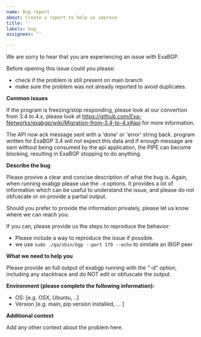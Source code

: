 ```yaml
---
name: Bug report
about: Create a report to help us improve
title: ''
labels: bug
assignees: ''

---
```


We are sorry to hear that you are experiencing an issue with ExaBGP.

Before opening this issue could you please:
 - check if the problem is still present on main branch
 - make sure the problem was not already reported to avoid duplicates.

**Common issues**

If the program is freezing/stop responding, please look at our convertion from 3.4 to 4.x, please look at https://github.com/Exa-Networks/exabgp/wiki/Migration-from-3.4-to-4.x#api for more information.

The API now ack message sent with a 'done' or 'error' string back. program written for ExaBGP 3.4 will not expect this data and if enough message are sent without being consumed by the api application, the PIPE can become blocking, resulting in ExaBGP stopping to do anything.

**Describe the bug**

Please provive a clear and concise description of what the bug is. Again, when running exabgp please use the `-d` options.
It provides a lot of information which can be useful to understand the issue, and please do not obfuscate or on provide a partial output.

Should you prefer to provide the information privately, please let us know where we can reach you.

If you can, please provide us the steps to reproduce the behavior:
- Please include a way to reproduce the issue if possible.
- we use `sudo ./qa/sbin/bgp --port 179 --echo` to similate an IBGP peer

**What we need to help you**

Please provide an full output of exabgp running with the "-d" option, including any stacktrace and do NOT edit or obfuscate the output.


**Environment (please complete the following information):**

 - OS: [e.g. OSX, Ubuntu, ..]
 - Version [e.g. main, pip version installed, ... ]

**Additional context**

Add any other context about the problem here.
